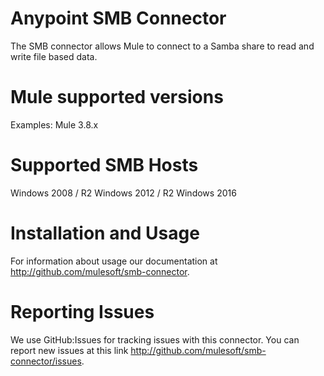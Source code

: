 # Anypoint SMB Connector

The SMB connector allows Mule to connect to a Samba share to read and write file based data.

# Mule supported versions
Examples:
Mule 3.8.x

# Supported SMB Hosts
Windows 2008 / R2
Windows 2012 / R2
Windows 2016

# Installation and Usage
For information about usage our documentation at http://github.com/mulesoft/smb-connector.

# Reporting Issues

We use GitHub:Issues for tracking issues with this connector. You can report new issues at this link http://github.com/mulesoft/smb-connector/issues.